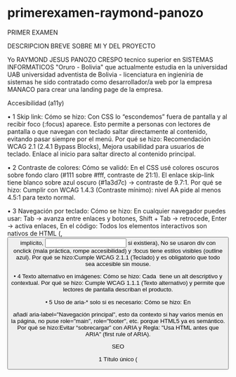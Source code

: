 # primerexamen-raymond-panozo
PRIMER EXAMEN

DESCRIPCION BREVE SOBRE MI Y DEL PROYECTO

Yo RAYMOND JESUS PANOZO CRESPO tecnico superior en SISTEMAS INFORMATICOS "Oruro - Bolivia" que actualmente estudia en la
universidad UAB universidad adventista de Bolivia - licenciatura en ingieniria de sistemas
 he sido contratado como desarrollador/a web por la empresa MANACO para crear una landing
page de la empresa.

Accesibilidad (a11y)

•  1 Skip link: Cómo se hizo: Con CSS lo “escondemos” fuera de pantalla y al recibir foco (:focus) aparece.
Esto permite a personas con lectores de pantalla o que navegan con teclado saltar directamente al contenido, evitando pasar siempre por el menú.
Por qué se hizo: Recomendación WCAG 2.1 (2.4.1 Bypass Blocks), Mejora usabilidad para usuarios de teclado. Enlace al inicio para saltar directo al contenido principal.

•  2 Contraste de colores: Cómo se validó: En el CSS usé colores oscuros sobre fondo claro (#111 sobre #fff, contraste de 21:1). El enlace skip-link tiene blanco sobre azul oscuro (#1a3d7c) → contraste de 9.7:1.
Por qué se hizo: Cumplir con WCAG 1.4.3 (Contraste mínimo): nivel AA pide al menos 4.5:1 para texto normal.

•  3 Navegación por teclado: Cómo se hizo: En cualquier navegador puedes usar: Tab → avanza entre enlaces y botones, Shift + Tab → retrocede, Enter → activa enlaces, En el código: Todos los elementos interactivos son nativos de HTML (<a>, <button> implícito, <input> si existiera),
No se usaron div con onclick (mala práctica, rompe accesibilidad) y :focus tiene estilos visibles (outline azul).
Por qué se hizo:Cumple WCAG 2.1.1 (Teclado) y es obligatorio que todo sea accesible sin mouse.

•  4 Texto alternativo en imágenes: Cómo se hizo: Cada <img> tiene un alt descriptivo y contextual.
Por qué se hizo: Cumple WCAG 1.1.1 (Texto alternativo) y permite que lectores de pantalla describan el producto.

•  5 Uso de aria-* solo si es necesario: Cómo se hizo: En <nav> añadí aria-label="Navegación principal", esto da contexto si hay varios menús en la página, no puse role="main", role="footer", etc. porque HTML5 ya es semántico.
Por qué se hizo:Evitar “sobrecargar” con ARIA y Regla: "Usa HTML antes que ARIA" (first rule of ARIA).

SEO

1 Título único (<title>): Se definió: “MANACO - Calzado de calidad boliviano para cada paso” y Decisión: usar máx. 60 caracteres, incluye marca + palabra clave principal (calzado boliviano).

2 Meta descripción (<meta name="description">): Texto de 158 caracteres: describe productos + propuesta de valor y Decisión: optimizado para Google (150–160 caracteres), atractivo para CTR.

3 Etiquetas Open Graph (OG): Se añadieron og:title, og:description, og:image y Decisión: mejorar previsualización en redes sociales (Facebook, WhatsApp, LinkedIn).

4 Encabezados jerarquizados: Un único h1 para la marca, h2 para secciones y h3 para productos y Decisión: claridad semántica → mejora SEO + accesibilidad para lectores de pantalla.

5 Optimización de imágenes: Uso de alt descriptivo en cada <img> y Decisión: mejora SEO en imágenes + accesibilidad (usuarios con lectores de pantalla).


